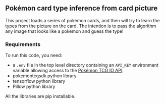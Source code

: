 ## Pokémon card type inference from card picture

This project loads a series of pokémon cards, and then will try to learn the types from the picture on the card. The intention is to pass the algorithm any image that looks like a pokemon and guess the type!

### Requirements

To run this code, you need:
- a `.env` file in the top level directory containing an `API_KEY` environment variable allowing access to the [Pokémon TCG IO API](https://dev.pokemontcg.io/).
- pokemontcgsdk python library
- tensorflow python library
- Pillow python library

All the libraries are pip installable.

